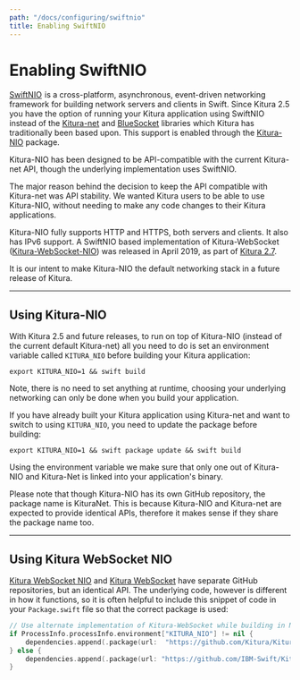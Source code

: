 ```yaml
---
path: "/docs/configuring/swiftnio"
title: Enabling SwiftNIO
---
```


# Enabling SwiftNIO

[SwiftNIO](https://github.com/apple/swift-nio)  is a cross-platform, asynchronous, event-driven networking framework for building network servers and clients in Swift. Since Kitura 2.5 you have the option of running your Kitura application using SwiftNIO instead of the [Kitura-net](https://github.com/IBM-Swift/Kitura-net) and [BlueSocket](https://github.com/IBM-Swift/BlueSocket) libraries which Kitura has traditionally been based upon. This support is enabled through the [Kitura-NIO](https://github.com/IBM-Swift/Kitura-NIO) package.

Kitura-NIO has been designed to be API-compatible with the current Kitura-net API, though the underlying implementation uses SwiftNIO.

The major reason behind the decision to keep the API compatible with Kitura-net was API stability. We wanted Kitura users to be able to use Kitura-NIO, without needing to make any code changes to their Kitura applications.

Kitura-NIO fully supports HTTP and HTTPS, both servers and clients. It also has IPv6 support. A SwiftNIO based implementation of Kitura-WebSocket ([Kitura-WebSocket-NIO](https://github.com/Kitura/Kitura-WebSocket-NIO)) was released in April 2019, as part of [Kitura 2.7](https://developer.ibm.com/swift/2019/04/17/announcing-kitura-2-7-and-more/).

It is our intent to make Kitura-NIO the default networking stack in a future release of Kitura.

---

## Using Kitura-NIO

With Kitura 2.5 and future releases, to run on top of Kitura-NIO (instead of the current default Kitura-net) all you need to do is set an environment variable called `KITURA_NIO` before building your Kitura application:
```
export KITURA_NIO=1 && swift build
```
Note, there is no need to set anything at runtime, choosing your underlying networking can only be done when you build your application.

If you have already built your Kitura application using Kitura-net and want to switch to using `KITURA_NIO`, you need to update the package before building:
```
export KITURA_NIO=1 && swift package update && swift build
```
Using the environment variable we make sure that only one out of Kitura-NIO and Kitura-Net is linked into your application's binary.

Please note that though Kitura-NIO has its own GitHub repository, the package name is KituraNet. This is because Kitura-NIO and Kitura-net are expected to provide identical APIs, therefore it makes sense if they share the package name too.

---

## Using Kitura WebSocket NIO

[Kitura WebSocket NIO](https://github.com/Kitura/Kitura-WebSocket-NIO) and [Kitura WebSocket](https://github.com/IBM-Swift/Kitura-WebSocket) have separate GitHub repositories, but an identical API. The underlying code, however is different in how it functions, so it is often helpful to include this snippet of code in your `Package.swift` file so that the correct package is used:
```swift
// Use alternate implementation of Kitura-WebSocket while building in NIO mode
if ProcessInfo.processInfo.environment["KITURA_NIO"] != nil {
    dependencies.append(.package(url:  "https://github.com/Kitura/Kitura-WebSocket-NIO.git", from: "2.0.0"))
} else {
    dependencies.append(.package(url: "https://github.com/IBM-Swift/Kitura-WebSocket.git", from: "2.0.0"))
}
```
